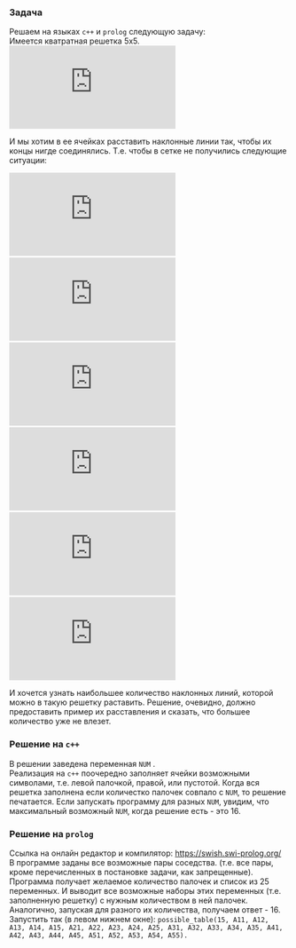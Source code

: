 ### Задача
Решаем на языках `c++` и `prolog` следующую задачу:  
Имеется кватратная решетка 5х5.  
![equation](https://latex.codecogs.com/gif.latex?%5Cbegin%7Barray%7D%7B%7Cc%7Cc%7Cc%7Cc%7Cc%7C%7D%20%5Chline%20%26%20%26%20%26%20%26%20%5C%5C%20%5Chline%20%26%20%26%20%26%20%26%20%5C%5C%20%5Chline%20%26%20%26%20%26%20%26%20%5C%5C%20%5Chline%20%26%20%26%20%26%20%26%20%5C%5C%20%5Chline%20%26%20%26%20%26%20%26%20%5C%5C%20%5Chline%20%5Cend%7B%7D)  

И мы хотим в ее ячейках расставить наклонные линии так, чтобы их концы нигде соединялись. Т.е. чтобы в сетке не получились следующие ситуации:  

![equation](https://latex.codecogs.com/gif.latex?%5Cbegin%7Barray%7D%7B%7Cc%7Cc%7C%7D%20%5Chline%20%5Cdiagup%20%26%20%5Cdiagdown%20%5C%5C%20%5Chline%20%5Cend%7B%7D) &nbsp; &nbsp; &nbsp; &nbsp; ![equation](https://latex.codecogs.com/gif.latex?%5Cbegin%7Barray%7D%7B%7Cc%7Cc%7C%7D%20%5Chline%20%5Cdiagdown%20%26%20%5Cdiagup%20%5C%5C%20%5Chline%20%5Cend%7B%7D)
&nbsp; &nbsp; &nbsp; &nbsp; ![equation](https://latex.codecogs.com/gif.latex?%5Cbegin%7Barray%7D%7B%7Cc%7C%7D%20%5Chline%20%5Cdiagdown%20%5C%5C%20%5Chline%20%5Cdiagup%20%5C%5C%20%5Chline%20%5Cend%7B%7D)
&nbsp; &nbsp; &nbsp; &nbsp; ![equation](https://latex.codecogs.com/gif.latex?%5Cbegin%7Barray%7D%7B%7Cc%7C%7D%20%5Chline%20%5Cdiagup%20%5C%5C%20%5Chline%20%5Cdiagdown%20%5C%5C%20%5Chline%20%5Cend%7B%7D)
&nbsp; &nbsp; &nbsp; &nbsp; ![equation](https://latex.codecogs.com/gif.latex?%5Cbegin%7Barray%7D%7B%7Cc%7Cc%7C%7D%20%5Chline%20%5Cdiagdown%20%26%20%5C%5C%20%5Chline%20%26%20%5Cdiagdown%20%5C%5C%20%5Chline%20%5Cend%7B%7D)
&nbsp; &nbsp; &nbsp; &nbsp; ![equation](https://latex.codecogs.com/gif.latex?%5Cbegin%7Barray%7D%7B%7Cc%7Cc%7C%7D%20%5Chline%20%26%20%5Cdiagup%20%5C%5C%20%5Chline%20%5Cdiagup%20%26%20%5C%5C%20%5Chline%20%5Cend%7B%7D)  

И хочется узнать наибольшее количество наклонных линий, которой можно в такую решетку раставить.
Решение, очевидно, должно предоставить пример их расставления и сказать, что большее количество уже не влезет.

### Решение на `c++`
В решении заведена переменная `NUM`  .  
Реализация на `c++` поочередно заполняет ячейки возможными символами, т.е. левой палочкой, правой, или пустотой. Когда вся решетка заполнена если количестко палочек совпало с `NUM`, то решение печатается. Если запускать программу для разных `NUM`, увидим, что максимальный возможный `NUM`, когда решение есть - это 16.

### Решение на `prolog`
Ссылка на онлайн редактор и компилятор: https://swish.swi-prolog.org/  
В программе заданы все возможные пары соседства. (т.е. все пары, кроме перечисленных в постановке задачи, как запрещенные).  
Программа получает желаемое количество палочек и список из 25 переменных. И выводит все возможные наборы этих переменных (т.е. заполненную решетку) с нужным количеством в ней палочек. Аналогично, запуская для разного их количества, получаем ответ - 16.  
Запустить так (в левом нижнем окне):  `possible_table(15, A11, A12, A13, A14, A15, A21, A22, A23, A24, A25, A31, A32, A33, A34, A35, A41, A42, A43, A44, A45, A51, A52, A53, A54, A55).`

